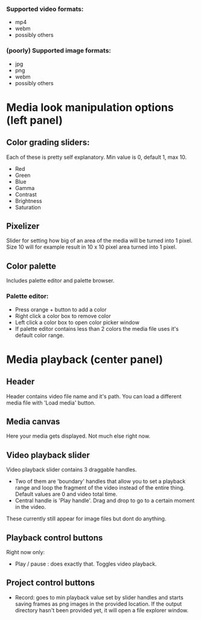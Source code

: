 ### Supported video formats:
- mp4
- webm
- possibly others

### (poorly) Supported image formats:
- jpg
- png
- webm
- possibly others

# Media look manipulation options (left panel)

## Color grading sliders:
Each of these is pretty self explanatory. Min value is 0, default 1, max 10.

- Red
- Green
- Blue
- Gamma
- Contrast
- Brightness
- Saturation

## Pixelizer
Slider for setting how big of an area of the media will be turned into 1 pixel. Size 10 will for example result in 10 x 10 pixel area turned into 1 pixel.

## Color palette
Includes palette editor and palette browser.

### Palette editor:
- Press orange + button to add a color
- Right click a color box to remove color
- Left click a color box to open color picker window
- If palette editor contains less than 2 colors the media file uses it's default color range.

# Media playback (center panel)

## Header
Header contains video file name and it's path. You can load a different media file with 'Load media' button.

## Media canvas
Here your media gets displayed. Not much else right now.

## Video playback slider

Video playback slider contains 3 draggable handles.

- Two of them are 'boundary' handles that allow you to set a playback range and loop the fragment of the video instead of the entire thing. Default values are 0 and video total time.
- Central handle is 'Play handle'. Drag and drop to go to a certain moment in the video.

These currently still appear for image files but dont do anything.

## Playback control buttons

Right now only:

- Play / pause : does exactly that. Toggles video playback.

## Project control buttons

- Record: goes to min playback value set by slider handles and starts saving frames as png images in the provided location.  If the output directory hasn't been provided yet, it will open a file explorer window.